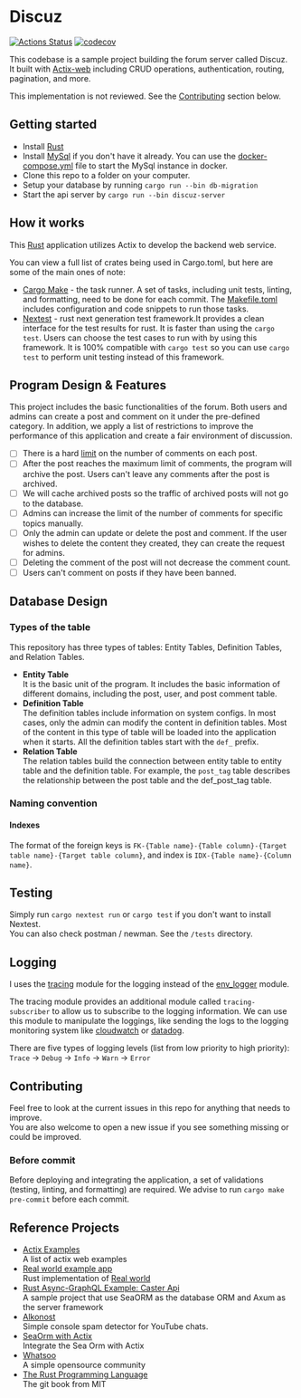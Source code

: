 # Discuz

[![Actions Status](https://github.com/kenyipp/discuz/workflows/CI/badge.svg)](https://github.com/kenyipp/discuz/actions/workflows/ci.yml) [![codecov](https://codecov.io/gh/kenyipp/discuz/branch/master/graph/badge.svg?token=AMBNXM57T8)](https://codecov.io/gh/kenyipp/discuz)

This codebase is a sample project building the forum server called Discuz. It built with [Actix-web](https://actix.rs) including CRUD operations, authentication, routing, pagination, and more.

This implementation is not reviewed. See the [Contributing](#contributing) section below.

## Getting started
 - Install [Rust](https://www.rust-lang.org)
 - Install [MySql](https://www.mysql.com) if you don't have it already. You can use the [docker-compose.yml](./docker-compose.sample.yml) file to start the MySql instance in docker.
 - Clone this repo to a folder on your computer.
 - Setup your database by running `cargo run --bin db-migration`
 - Start the api server by `cargo run --bin discuz-server`

## How it works
This [Rust](https://www.rust-lang.org) application utilizes Actix to develop the backend web service.

You can view a full list of crates being used in Cargo.toml, but here are some of the main ones of note:

 - [Cargo Make](https://github.com/sagiegurari/cargo-make) - the task runner. A set of tasks, including unit tests, linting, and formatting, need to be done for each commit. The [Makefile.toml](./Makefile.toml) includes configuration and code snippets to run those tasks. 
 - [Nextest](https://nexte.st/) - rust next generation test framework.It provides a clean interface for the test results for rust. It is faster than using the `cargo test`. Users can choose the test cases to run with by using this framework. It is 100% compatible with `cargo test` so you can use `cargo test` to perform unit testing instead of this framework.

## Program Design & Features
This project includes the basic functionalities of the forum. Both users and admins can create a post and comment on it under the pre-defined category. In addition, we apply a list of restrictions to improve the performance of this application and create a fair environment of discussion. 

 - [ ] There is a hard [limit](./libs/core/src/constants.rs) on the number of comments on each post. 
 - [ ] After the post reaches the maximum limit of comments, the program will archive the post. Users can't leave any comments after the post is archived.
 - [ ] We will cache archived posts so the traffic of archived posts will not go to the database.
 - [ ] Admins can increase the limit of the number of comments for specific topics manually.
 - [ ] Only the admin can update or delete the post and comment. If the user wishes to delete the content they created, they can create the request for admins.
 - [ ] Deleting the comment of the post will not decrease the comment count. 
 - [ ] Users can't comment on posts if they have been banned.

## Database Design

### Types of the table
This repository has three types of tables: Entity Tables, Definition Tables, and Relation Tables. 

- **Entity Table**  
It is the basic unit of the program. It includes the basic information of different domains, including the post, user, and post comment table.
- **Definition Table**  
The definition tables include information on system configs. In most cases, only the admin can modify the content in definition tables. Most of the content in this type of table will be loaded into the application when it starts. All the definition tables start with the `def_` prefix.
- **Relation Table**  
The relation tables build the connection between entity table to entity table and the definition table. For example, the `post_tag` table describes the relationship between the post table and the def_post_tag table.

### Naming convention

#### Indexes
The format of the foreign keys is `FK-{Table name}-{Table column}-{Target table name}-{Target table column}`, and index is `IDX-{Table name}-{Column name}`.

## Testing
Simply run `cargo nextest run` or `cargo test` if you don't want to install Nextest.  
You can also check postman / newman. See the `/tests` directory.  

## Logging
I uses the [tracing](https://docs.rs/tracing/latest/tracing/index.html) module for the logging instead of the [env_logger](https://docs.rs/env_logger/latest/env_logger/) module. 

The tracing module provides an additional module called `tracing-subscriber` to allow us to subscribe to the logging information. We can use this module to manipulate the loggings, like sending the logs to the logging monitoring system like [cloudwatch](https://aws.amazon.com/tw/cloudwatch) or [datadog](https://www.datadoghq.com).

There are five types of logging levels (list from low priority to high priority):  
`Trace` -> `Debug` -> `Info` -> `Warn` -> `Error`

## Contributing
Feel free to look at the current issues in this repo for anything that needs to improve.  
You are also welcome to open a new issue if you see something missing or could be improved.

### Before commit
Before deploying and integrating the application, a set of validations (testing, linting, and formatting) are required. We advise to run `cargo make pre-commit` before each commit. 

## Reference Projects
 - [Actix Examples](https://github.com/actix/examples)  
A list of actix web examples
 - [Real world example app](https://github.com/TatriX/realworld-rust-rocket)  
Rust implementation of [Real world](https://github.com/gothinkster/realworld)
 - [Rust Async-GraphQL Example: Caster Api](https://github.com/bkonkle/rust-example-caster-api)  
A sample project that use SeaORM as the database ORM and Axum as the server framework
 - [Alkonost](https://github.com/Asapin/alkonost)  
Simple console spam detector for YouTube chats.
 - [SeaOrm with Actix](https://github.com/SeaQL/sea-orm/tree/master/examples/actix_example)  
Integrate the Sea Orm with Actix
 - [Whatsoo](https://github.com/Whatsoo/whatsoo)  
A simple opensource community
 - [The Rust Programming Language](https://web.mit.edu/rust-lang_v1.25/arch/amd64_ubuntu1404/share/doc/rust/html/book/first-edition/README.html)  
The git book from MIT
